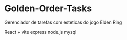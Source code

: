 # Golden-Order-Tasks
Gerenciador de tarefas com esteticas do jogo Elden Ring

React + vite
express
node.js
mysql
